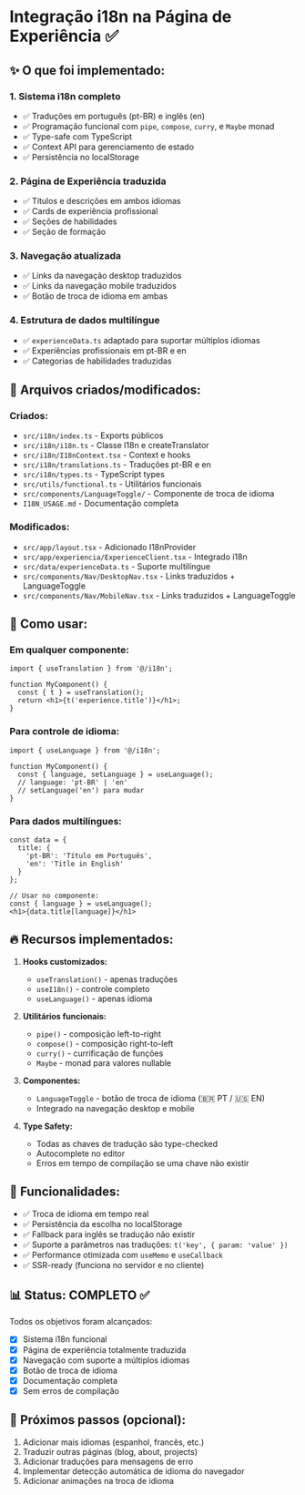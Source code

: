 # Integração i18n na Página de Experiência ✅

## ✨ O que foi implementado:

### 1. **Sistema i18n completo**
- ✅ Traduções em português (pt-BR) e inglês (en)
- ✅ Programação funcional com `pipe`, `compose`, `curry`, e `Maybe` monad
- ✅ Type-safe com TypeScript
- ✅ Context API para gerenciamento de estado
- ✅ Persistência no localStorage

### 2. **Página de Experiência traduzida**
- ✅ Títulos e descrições em ambos idiomas
- ✅ Cards de experiência profissional
- ✅ Seções de habilidades
- ✅ Seção de formação

### 3. **Navegação atualizada**
- ✅ Links da navegação desktop traduzidos
- ✅ Links da navegação mobile traduzidos
- ✅ Botão de troca de idioma em ambas

### 4. **Estrutura de dados multilíngue**
- ✅ `experienceData.ts` adaptado para suportar múltiplos idiomas
- ✅ Experiências profissionais em pt-BR e en
- ✅ Categorias de habilidades traduzidas

## 📁 Arquivos criados/modificados:

### Criados:
- `src/i18n/index.ts` - Exports públicos
- `src/i18n/i18n.ts` - Classe I18n e createTranslator
- `src/i18n/I18nContext.tsx` - Context e hooks
- `src/i18n/translations.ts` - Traduções pt-BR e en
- `src/i18n/types.ts` - TypeScript types
- `src/utils/functional.ts` - Utilitários funcionais
- `src/components/LanguageToggle/` - Componente de troca de idioma
- `I18N_USAGE.md` - Documentação completa

### Modificados:
- `src/app/layout.tsx` - Adicionado I18nProvider
- `src/app/experiencia/ExperienceClient.tsx` - Integrado i18n
- `src/data/experienceData.ts` - Suporte multilíngue
- `src/components/Nav/DesktopNav.tsx` - Links traduzidos + LanguageToggle
- `src/components/Nav/MobileNav.tsx` - Links traduzidos + LanguageToggle

## 🎯 Como usar:

### Em qualquer componente:
```tsx
import { useTranslation } from '@/i18n';

function MyComponent() {
  const { t } = useTranslation();
  return <h1>{t('experience.title')}</h1>;
}
```

### Para controle de idioma:
```tsx
import { useLanguage } from '@/i18n';

function MyComponent() {
  const { language, setLanguage } = useLanguage();
  // language: 'pt-BR' | 'en'
  // setLanguage('en') para mudar
}
```

### Para dados multilíngues:
```tsx
const data = {
  title: {
    'pt-BR': 'Título em Português',
    'en': 'Title in English'
  }
};

// Usar no componente:
const { language } = useLanguage();
<h1>{data.title[language]}</h1>
```

## 🔥 Recursos implementados:

1. **Hooks customizados:**
   - `useTranslation()` - apenas traduções
   - `useI18n()` - controle completo
   - `useLanguage()` - apenas idioma

2. **Utilitários funcionais:**
   - `pipe()` - composição left-to-right
   - `compose()` - composição right-to-left
   - `curry()` - currificação de funções
   - `Maybe` - monad para valores nullable

3. **Componentes:**
   - `LanguageToggle` - botão de troca de idioma (🇧🇷 PT / 🇺🇸 EN)
   - Integrado na navegação desktop e mobile

4. **Type Safety:**
   - Todas as chaves de tradução são type-checked
   - Autocomplete no editor
   - Erros em tempo de compilação se uma chave não existir

## 🚀 Funcionalidades:

- ✅ Troca de idioma em tempo real
- ✅ Persistência da escolha no localStorage
- ✅ Fallback para inglês se tradução não existir
- ✅ Suporte a parâmetros nas traduções: `t('key', { param: 'value' })`
- ✅ Performance otimizada com `useMemo` e `useCallback`
- ✅ SSR-ready (funciona no servidor e no cliente)

## 📊 Status: COMPLETO ✅

Todos os objetivos foram alcançados:
- [x] Sistema i18n funcional
- [x] Página de experiência totalmente traduzida
- [x] Navegação com suporte a múltiplos idiomas
- [x] Botão de troca de idioma
- [x] Documentação completa
- [x] Sem erros de compilação

## 🎨 Próximos passos (opcional):

1. Adicionar mais idiomas (espanhol, francês, etc.)
2. Traduzir outras páginas (blog, about, projects)
3. Adicionar traduções para mensagens de erro
4. Implementar detecção automática de idioma do navegador
5. Adicionar animações na troca de idioma
